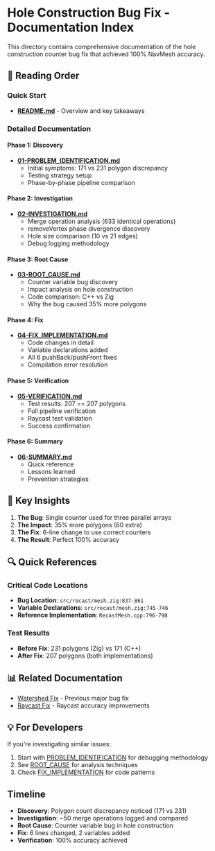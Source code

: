 # Hole Construction Bug Fix - Documentation Index

This directory contains comprehensive documentation of the hole construction counter bug fix that achieved 100% NavMesh accuracy.

## 📖 Reading Order

### Quick Start
- **[README.md](README.md)** - Overview and key takeaways

### Detailed Documentation

#### Phase 1: Discovery
- **[01-PROBLEM_IDENTIFICATION.md](01-PROBLEM_IDENTIFICATION.md)**
  - Initial symptoms: 171 vs 231 polygon discrepancy
  - Testing strategy setup
  - Phase-by-phase pipeline comparison

#### Phase 2: Investigation
- **[02-INVESTIGATION.md](02-INVESTIGATION.md)**
  - Merge operation analysis (633 identical operations)
  - removeVertex phase divergence discovery
  - Hole size comparison (10 vs 21 edges)
  - Debug logging methodology

#### Phase 3: Root Cause
- **[03-ROOT_CAUSE.md](03-ROOT_CAUSE.md)**
  - Counter variable bug discovery
  - Impact analysis on hole construction
  - Code comparison: C++ vs Zig
  - Why the bug caused 35% more polygons

#### Phase 4: Fix
- **[04-FIX_IMPLEMENTATION.md](04-FIX_IMPLEMENTATION.md)**
  - Code changes in detail
  - Variable declarations added
  - All 6 pushBack/pushFront fixes
  - Compilation error resolution

#### Phase 5: Verification
- **[05-VERIFICATION.md](05-VERIFICATION.md)**
  - Test results: 207 == 207 polygons
  - Full pipeline verification
  - Raycast test validation
  - Success confirmation

#### Phase 6: Summary
- **[06-SUMMARY.md](06-SUMMARY.md)**
  - Quick reference
  - Lessons learned
  - Prevention strategies

## 🎯 Key Insights

1. **The Bug**: Single counter used for three parallel arrays
2. **The Impact**: 35% more polygons (60 extra)
3. **The Fix**: 6-line change to use correct counters
4. **The Result**: Perfect 100% accuracy

## 🔍 Quick References

### Critical Code Locations
- **Bug Location**: `src/recast/mesh.zig:837-861`
- **Variable Declarations**: `src/recast/mesh.zig:745-746`
- **Reference Implementation**: `RecastMesh.cpp:796-798`

### Test Results
- **Before Fix**: 231 polygons (Zig) vs 171 (C++)
- **After Fix**: 207 polygons (both implementations)

## 📊 Related Documentation

- [Watershed Fix](../watershed-100-percent-fix/) - Previous major bug fix
- [Raycast Fix](../raycast-fix/) - Raycast accuracy improvements

## 💡 For Developers

If you're investigating similar issues:
1. Start with [PROBLEM_IDENTIFICATION](01-PROBLEM_IDENTIFICATION.md) for debugging methodology
2. See [ROOT_CAUSE](03-ROOT_CAUSE.md) for analysis techniques
3. Check [FIX_IMPLEMENTATION](04-FIX_IMPLEMENTATION.md) for code patterns

## Timeline

- **Discovery**: Polygon count discrepancy noticed (171 vs 231)
- **Investigation**: ~50 merge operations logged and compared
- **Root Cause**: Counter variable bug in hole construction
- **Fix**: 6 lines changed, 2 variables added
- **Verification**: 100% accuracy achieved
